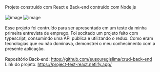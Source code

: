 Projeto construído com React e Back-end contruído com Node.js
<br><br>
![image](https://user-images.githubusercontent.com/108771153/187250297-82e13934-020e-4985-a168-faba126e659b.png)
![image](https://user-images.githubusercontent.com/108771153/187250819-445b0968-1f58-4a2c-9893-593e8f4532db.png)
<br><br>
Esse projeto foi contruído para ser apresentado em um teste da minha primeira entrevista de emprego.
Foi socitado um projeto feito com typescript, consumindo uma API pública e utilizando o redux.
Como eram tecnologias que eu não dominava, demonstrei o meu conhecimento com a presente aplicação.
<br><br>
Repositório Back-end: https://github.com/eusouregislima/crud-back-end
<br>
Link do projeto: https://project-test-react.netlify.app/

